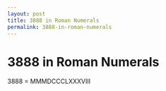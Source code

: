 ```yaml
---
layout: post
title: 3888 in Roman Numerals
permalink: 3888-in-roman-numerals
---
```


# 3888 in Roman Numerals

3888 = MMMDCCCLXXXVIII
